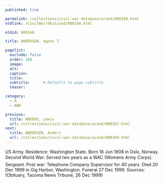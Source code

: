 ```yaml
---
published: true

permalink: /collections/civil-war-database/a/and/000168.html
oldlink: /CivilWar/db/a/and/000168.html

oldid: 000168

title: ANDERSEN, Agnes T.

pagelist:
  exclude: false
  order: 168
  image: 
  alt:
  caption:
  title:
  subtitle:      # Defaults to page subtitle
  teaser:

category: 
  - A 
  - AND

previous:
  title: ANDERS, Lewis
  url: /collections/civil-war-database/a/and/000167.html  
next:
  title: ANDERSEN, Anders
  url: /collections/civil-war-database/a/and/000169.html   
---
```

US Army. Residence: Washington State. Born 16 Jun 1908 in Oslo, Norway. Second World War: Served two years as a WAC (Women&#146;s Army Corps). Sergeant. Post war: Telephone Company Supervisor for 40 years. Died 20 Dec 1999 in Gig Harbor, Washington. Funeral 27 Dec 1999. Sources: (Obituary, Tacoma News Tribune, 26 Dec 1999)